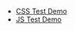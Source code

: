 - [CSS Test Demo](https://www.fatimarafiqui.com/1MG-Assignment/cssTest/index.html)
- [JS Test Demo](https://www.fatimarafiqui.com/1MG-Assignment/FuzzySearch/index.html)
